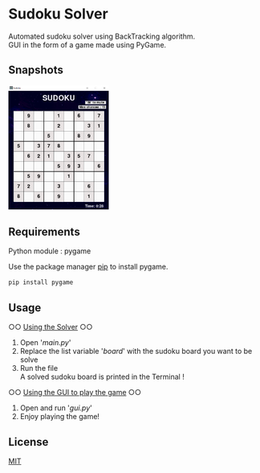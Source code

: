 # Sudoku Solver

Automated sudoku solver using BackTracking algorithm.\
GUI in the form of a game made using PyGame.

## Snapshots

<img src="images\snap.PNG" width="200">

## Requirements

Python module : pygame

Use the package manager [pip](https://pip.pypa.io/en/stable/) to install pygame.

```bash
pip install pygame
```

## Usage

○○ <ins>Using the Solver</ins> ○○

1. Open '_main.py_'
2. Replace the list variable '_board_' with the sudoku board you want to be solve
3. Run the file\
   A solved sudoku board is printed in the Terminal !

○○ <ins>Using the GUI to play the game</ins> ○○

1. Open and run '_gui.py_'
2. Enjoy playing the game!

## License

[MIT](https://choosealicense.com/licenses/mit/)

